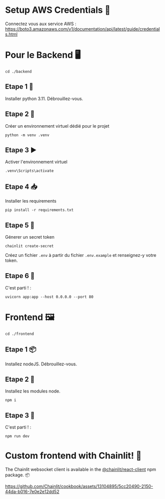 # Setup AWS Credentials 🔐
Connectez vous aux service AWS : https://boto3.amazonaws.com/v1/documentation/api/latest/guide/credentials.html


# Pour le Backend 🖥️
```
cd ./backend
```

## Etape 1 🐍
Installer python 3.11. Débrouillez-vous. 


## Etape 2 🌱
Créer un environnement virtuel dédié pour le projet
```
python -m venv .venv
```

## Etape 3 ▶️
Activer l'environnement virtuel
```
.venv\Scripts\activate
```

## Etape 4 📥
Installer les requirements
```
pip install -r requirements.txt
```

## Etape 5 🔑
Génerer un secret token
```
chainlit create-secret
```
Créez un fichier `.env` à partir du fichier `.env.example` et renseignez-y votre token.

## Etape 6 🚀
C'est parti ! :
```
uvicorn app:app --host 0.0.0.0 --port 80
```

# Frontend 🖼️
```
cd ./frontend
```

## Etape 1 📦
Installez nodeJS. Débrouillez-vous.

## Etape 2 🔧
Installez les modules node.
```
npm i
```

## Etape 3 🚀
C'est parti ! :
```
npm run dev
```


# Custom frontend with Chainlit! 🔗

The Chainlit websocket client is available in the [@chainlit/react-client](https://www.npmjs.com/package/@chainlit/react-client) npm package. 📦

https://github.com/Chainlit/cookbook/assets/13104895/5cc20490-2150-44da-b016-7e0e2e12dd52